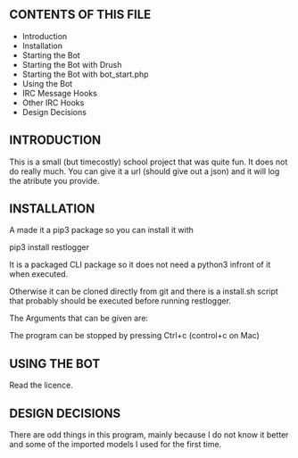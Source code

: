 CONTENTS OF THIS FILE
---------------------

 * Introduction
 * Installation
 * Starting the Bot
  * Starting the Bot with Drush
  * Starting the Bot with bot_start.php
 * Using the Bot
 * IRC Message Hooks
 * Other IRC Hooks
 * Design Decisions


INTRODUCTION
------------

This is a small (but timecostly) school project that was quite fun. It does not do really much.
You can give it a url (should give out a json) and it will log the atribute you provide.



INSTALLATION
------------

A made it a pip3 package so you can install it with 

pip3 install restlogger

It is a packaged CLI package so it does not need a python3 infront of it when executed.

Otherwise it can be cloned directly from git and there is a install.sh script that probably should be executed before running restlogger.

The Arguments that can be given are:


The program can be stopped by pressing Ctrl+c (control+c on Mac)



USING THE BOT
-------------

Read the licence.




DESIGN DECISIONS
----------------

There are odd things in this program, mainly because I do not know it better and some of the imported models I used for the first time.
